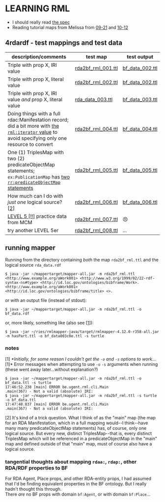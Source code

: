 # LEARNING RML
- I should really read [the spec](https://rml.io/specs/rml/)
- Reading tutorial maps from Melissa from [09-21](https://github.com/uwlib-cams/rml/tree/master/getting_started/2021-09-21-demo) and [10-12](https://github.com/uwlib-cams/rml/tree/master/getting_started/2021-10-12-demo)

## 4rdardf - test mappings and test data
| description/comments | test map | test output |
|---|---|---|
| Triple with prop X, IRI value | [rda2bf_rml_001.ttl](4rdardf/rda2bf_rml_001.ttl) | [bf_data_002.ttl](4rdardf/bf_data_002.ttl) |
| Triple with prop X, literal value | [rda2bf_rml_002.ttl](4rdardf/rda2bf_rml_002.ttl) | [bf_data_002.ttl](4rdardf/bf_data_002.ttl) |
| Triple with prop X, IRI value *and* prop X, literal value | [rda_data_003.ttl](4rdardf/rda_data_003.ttl)| [bf_data_003.ttl](4rdardf/bf_data_003.ttl) |
| Doing things with a full rdac:Manifestation record; did a bit more with [the `rml:iterator` value](https://github.com/briesenberg07/libraryNotes/blob/977fa33d379eebf7f316c348f6a6640c4e6ec573/rml/rda2bf_rml_004.ttl#L23) to avoid specifying only one resource to convert | [rda2bf_rml_004.ttl](4rdardf/rda2bf_rml_004.ttl) | [bf_data_004.ttl](4rdardf/bf_data_004.ttl) |
| One (1) TriplesMap with two (2) predicateObjectMap statements; `ex:PublicationMap` has [two `rr:predicateObjectMap` statements](https://github.com/briesenberg07/libraryNotes/blob/977fa33d379eebf7f316c348f6a6640c4e6ec573/rml/rda2bf_rml_005.ttl#L56-L70) | [rda2bf_rml_005.ttl](4rdardf/rda2bf_rml_005.ttl) | [bf_data_005.ttl](4rdardf/bf_data_005.ttl) |
| How much can I do with *just one* logical source? [[2](#notes)]  | [rda2bf_rml_006.ttl](4rdardf/rda2bf_rml_006.ttl) | [bf_data_006.ttl](4rdardf/bf_data_006.ttl) |
| [LEVEL 5 [!!]](https://github.com/uwlib-cams/rml/tree/master/getting_started/practice_data) practice data from MCM | [rda2bf_rml_007.ttl](4rdardf/rda2bf_rml_007.ttl) | 😠 |
| try another LEVEL 5er | [rda2bf_rml_008.ttl](4rdardf/rda2bf_rml_008.ttl) | ... |

## running mapper
Running from the directory containing *both* the map `rda2bf_rml.ttl` and the logical source `rda_data.rdf`  
```
$ java -jar ~/mappertarget/mapper-all.jar -m rda2bf_rml.ttl
<http://www.example.org/aWork001> <http://www.w3.org/1999/02/22-rdf-syntax-ns#type> <http://id.loc.gov/ontologies/bibframe/Work>.
<http://www.example.org/aWork001> <http://id.loc.gov/ontologies/bibframe/title> <>.
```
or with an output file (instead of stdout):  
```
$ java -jar ~/mappertarget/mapper-all.jar -m rda2bf_rml.ttl -o bf_data.rdf
```
or, more likely, something like (also see [[1](#notes)]):
```
$ java -jar ~/ries/rmlmapper-java/target/rmlmapper-4.12.0-r358-all.jar -m hasPart.ttl -o bf_data003c0e.ttl -s turtle
```

### notes
[1] *\*Initially, for some reason I couldn't get the `-o` and `-s` options to work...*[1]\*
Error messages when attempting to use `-o` `-s` arguments when running (these went away later...without explanation?)
```
$ java -jar ~/mappertarget/mapper-all.jar -m rda2bf_rml.ttl -o bf_data.ttl -s turtle
17:46:52.238 [main] ERROR be.ugent.rml.cli.Main               .main(367) - Not a valid (absolute) IRI:
$ java -jar ~/mappertarget/mapper-all.jar -m rda2bf_rml.ttl -s turtle -o bf_data.ttl
17:47:48.837 [main] ERROR be.ugent.rml.cli.Main               .main(367) - Not a valid (absolute) IRI:
```
[2] It's kind of a trick question. What I think of as the "main" map (the map for an RDA Manifestation, which in a full mapping would--I think--have many many predicateObjectMap statements) has, of course, only one logical source. But every new, distinct TriplesMap--that is, every distinct TriplesMap which will be referenced in a predicateObjectMap in the "main" map and defined outside of that "main" map, must of course also have a logical source.

### tangential thoughts about mapping `rdaa:`, `rdap:`, other RDA/RDF properties to BF
For RDA Agent, Place props, and other RDA-entity props, I had assumed that I'd be finding equivalent properties in the BF ontology. But I really hadn't thought this through.   
There *are* no BF props with domain `bf:Agent`, or with domain `bf:Place`...
